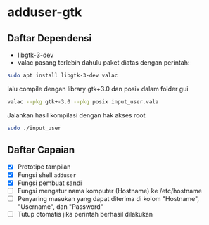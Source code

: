 # adduser-gtk

## Daftar Dependensi
- libgtk-3-dev
- valac
pasang terlebih dahulu paket diatas dengan perintah:
```bash
sudo apt install libgtk-3-dev valac
```
lalu compile dengan library gtk+3.0 dan posix dalam folder gui

```bash
valac --pkg gtk+-3.0 --pkg posix input_user.vala
```

Jalankan hasil kompilasi dengan hak akses root 
```bash
sudo ./input_user
```

## Daftar Capaian
- [x] Prototipe tampilan
- [x] Fungsi shell `adduser`
- [x] Fungsi pembuat sandi
- [ ] Fungsi mengatur nama komputer (Hostname) ke /etc/hostname
- [ ] Penyaring masukan yang dapat diterima di kolom "Hostname", "Username", dan "Password"
- [ ] Tutup otomatis jika perintah berhasil dilakukan

